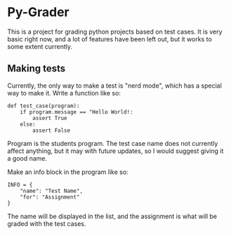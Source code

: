# Py-Grader
This is a project for grading python projects based on test cases. It is very basic right now, and a lot of features have been left out, but it works to some extent currently.

## Making tests
Currently, the only way to make a test is "nerd mode", which has a special way to make it. Write a function like so:
```
def test_case(program):
    if program.message == "Hello World!:
        assert True
    else:
        assert False
```
Program is the students program. The test case name does not currently affect anything, but it may with future updates, so I would suggest giving it a good name.  

Make an info block in the program like so:
```
INFO = {
    "name": "Test Name",
    "for": "Assignment"
}
```
The name will be displayed in the list, and the assignment is what will be graded with the test cases.
